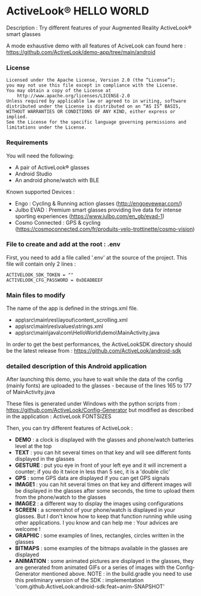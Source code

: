 # ActiveLook® HELLO WORLD

Description : Try different features of your Augmented Reality ActiveLook® smart glasses

A mode exhaustive demo with all features of AciveLook can found here :
			  https://github.com/ActiveLook/demo-app/tree/main/android
			  
### License

```
Licensed under the Apache License, Version 2.0 (the “License”);
you may not use this file except in compliance with the License.
You may obtain a copy of the License at
    http://www.apache.org/licenses/LICENSE-2.0
Unless required by applicable law or agreed to in writing, software
distributed under the License is distributed on an “AS IS” BASIS,
WITHOUT WARRANTIES OR CONDITIONS OF ANY KIND, either express or implied.
See the License for the specific language governing permissions and
limitations under the License.
```

### Requirements

You will need the following:
- A pair of ActiveLook® glasses
- Android Studio
- An android phone/watch with BLE

Known supported Devices :
- Engo : Cycling & Running action glasses (http://engoeyewear.com/)
- Julbo EVAD : Premium smart glasses providing live data for intense sporting experiences (https://www.julbo.com/en_gb/evad-1)
- Cosmo Connected : GPS & cycling (https://cosmoconnected.com/fr/produits-velo-trottinette/cosmo-vision)

### File to create and add at the root : .env

First, you need to add a file called '.env' at the source of the project. This file will contain only 2 lines :
```
ACTIVELOOK_SDK_TOKEN = ""
ACTIVELOOK_CFG_PASSWORD = 0xDEADBEEF
```

### Main files to modify

The name of the app is defined in the strings.xml file.

* app\src\main\res\layout\content_scrolling.xml
* app\src\main\res\values\strings.xml
* app\src\main\java\com\HelloWorld\demo\MainActivity.java

In order to get the best performances, the ActiveLookSDK directory should be the latest release from : https://github.com/ActiveLook/android-sdk

### detailed description of this Android application

After launching this demo, you have to wait while the data of the config (mainly fonts) are uploaded to the glasses - because of the lines 165 to 177 of MainActivity.java

These files is generated under Windows with the python scripts from : https://github.com/ActiveLook/Config-Generator
but modified as described in the application : ActiveLook FONTSIZES

Then, you can try different features of ActiveLook :
* **DEMO** : a clock is displayed with the glasses and phone/watch batteries level at the top
* **TEXT** : you can hit several times on that key and will see different fonts displayed in the glasses
* **GESTURE** : put you eye in front of your left eye and it will increment a counter; if you do it twice in less than 5 sec, it is a 'double clic'
* **GPS** : some GPS data are displayed if you can get GPS signals
* **IMAGE1** : you can hit several times on that key and different images will be displayed in the glasses after some seconds, the time to upload them from the phone/watch to the glasses
* **IMAGE2** : a different way to display the images using configurations
* **SCREEN** : a screenshot of your phone/watch is displayed in your glasses. But I don't know how to keep that function running while using other applications. I you know and can help me : Your advices are welcome !
* **GRAPHIC** : some examples of lines, rectangles, circles written in the glasses
* **BITMAPS** : some examples of the bitmaps available in the glasses are displayed
* **ANIMATION** : some animated pictures are displayed in the glasses, they are generated from animated GIFs or a series of images with the Config-Generator mentioned above. NOTE : in the build.gradle you need to use this preliminary version of the SDK : implementation 'com.github.ActiveLook:android-sdk:feat~anim-SNAPSHOT'
